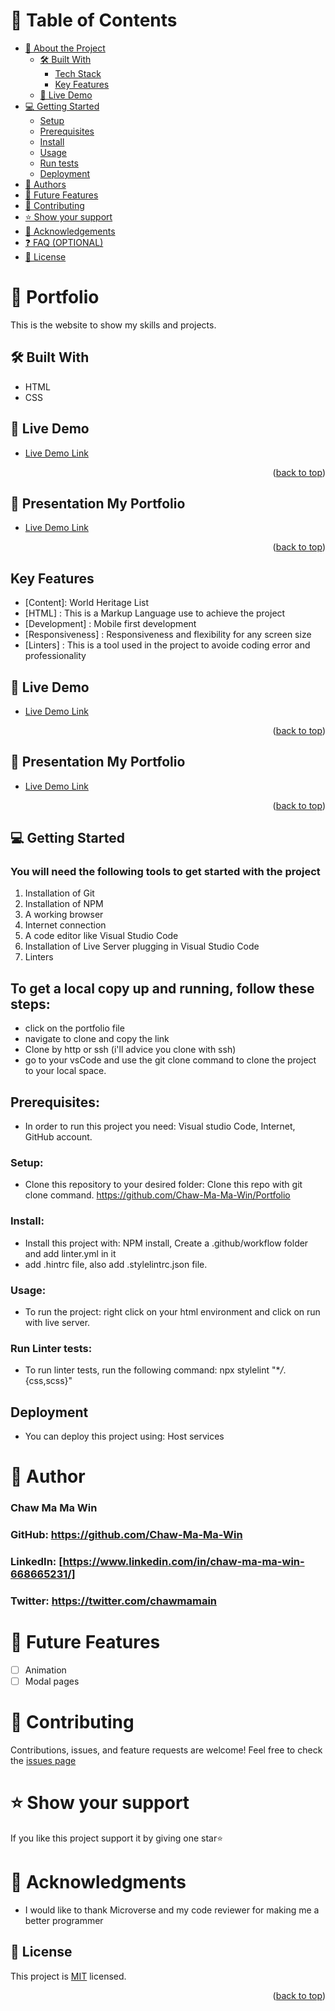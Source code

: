 # 📗 Table of Contents

- [📖 About the Project](#about-project)
  - [🛠 Built With](#built-with)
    - [Tech Stack](#tech-stack)
    - [Key Features](#key-features)
  - [🚀 Live Demo](#live-demo)
- [💻 Getting Started](#getting-started)
  - [Setup](#setup)
  - [Prerequisites](#prerequisites)
  - [Install](#install)
  - [Usage](#usage)
  - [Run tests](#run-tests)
  - [Deployment](#triangular_flag_on_post-deployment)
- [👥 Authors](#author)
- [🔭 Future Features](#future-features)
- [🤝 Contributing](#contributing)
- [⭐️ Show your support](#support)
- [🙏 Acknowledgements](#acknowledgements)
- [❓ FAQ (OPTIONAL)](#faq)
- [📝 License](#license)

# 📖 Portfolio <a name="Portfolio"></a>
This is the website to show my skills and projects.

## 🛠 Built With

- HTML
- CSS
## 🚀 Live Demo <a name="live-demo"></a>
- [Live Demo Link](https://chaw-ma-ma-win.github.io/My-Portfolio.github.io/)

<p align="right">(<a href="#readme-top">back to top</a>)</p>

## 🚀 Presentation My Portfolio <a name="Loom-video"></a>
- [Live Demo Link](https://www.loom.com/share/651810b058b84c128df62efa3a168896)

<p align="right">(<a href="#readme-top">back to top</a>)</p>

## Key Features

- [Content]: World Heritage List
- [HTML] : This is a Markup Language use to achieve the project
- [Development] : Mobile first development
- [Responsiveness] : Responsiveness and flexibility for any screen size
- [Linters] : This is a tool used in the project to avoide coding error and professionality

## 🚀 Live Demo <a name="live-demo"></a>
- [Live Demo Link](https://chaw-ma-ma-win.github.io/My-Portfolio.github.io/)

<p align="right">(<a href="#readme-top">back to top</a>)</p>

## 🚀 Presentation My Portfolio <a name="Loom-video"></a>
- [Live Demo Link](https://www.loom.com/share/651810b058b84c128df62efa3a168896)

<p align="right">(<a href="#readme-top">back to top</a>)</p>

## 💻 Getting Started

### You will need the following tools to get started with the project

1.  Installation of Git
2.  Installation of NPM
3.  A working browser
4.  Internet connection
5.  A code editor like Visual Studio Code
6.  Installation of Live Server plugging in Visual Studio Code
7.  Linters

## To get a local copy up and running, follow these steps:

- click on the portfolio file
- navigate to clone and copy the link
- Clone by http or ssh (i'll advice you clone with ssh)
- go to your vsCode and use the git clone command to clone the project to your local space.

## Prerequisites:

- In order to run this project you need: Visual studio Code, Internet, GitHub account.

### Setup:

- Clone this repository to your desired folder: Clone this repo with git clone command.
  https://github.com/Chaw-Ma-Ma-Win/Portfolio

### Install:

- Install this project with: NPM install, Create a .github/workflow folder and add linter.yml in it
- add .hintrc file, also add .stylelintrc.json file.

### Usage:

- To run the project: right click on your html environment and click on run with live server.

### Run Linter tests:

- To run linter tests, run the following command: npx stylelint "\*_/_.{css,scss}"

## Deployment

- You can deploy this project using: Host services

# 👥 Author

### Chaw Ma Ma Win

### GitHub: https://github.com/Chaw-Ma-Ma-Win

### LinkedIn: [https://www.linkedin.com/in/chaw-ma-ma-win-668665231/]

### Twitter: https://twitter.com/chawmamain

# 🔭 Future Features

- [ ] Animation
- [ ] Modal pages

# 🤝 Contributing

Contributions, issues, and feature requests are welcome!
Feel free to check the [issues page](https://github.com/Chaw-Ma-Ma-Win/My-Portfolio.github.io/issues)

# ⭐️ Show your support

If you like this project support it by giving one star⭐️

# 🙏 Acknowledgments

- I would like to thank Microverse and my code reviewer for making me a better programmer

## 📝 License <a name="license"></a>

This project is [MIT](./LICENSE) licensed.
<p align="right">(<a href="#readme-top">back to top</a>)</p>
